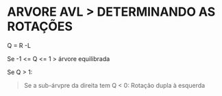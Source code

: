 #  ARVORE AVL > DETERMINANDO AS ROTAÇÕES

Q = R -L

Se -1 <= Q <= 1 > árvore equilibrada

Se Q > 1:
  > Se a sub-árvpre da direita tem Q < 0:
    Rotação dupla à esquerda
  
